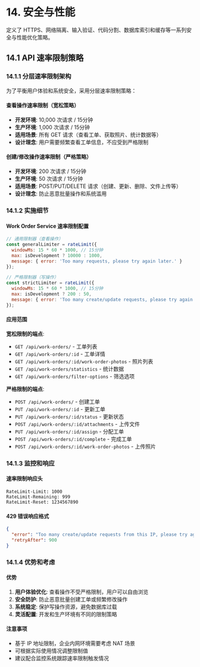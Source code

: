 # 14. 安全与性能

定义了 HTTPS、网络隔离、输入验证、代码分割、数据库索引和缓存等一系列安全与性能优化策略。

## 14.1 API 速率限制策略

### 14.1.1 分层速率限制架构

为了平衡用户体验和系统安全，采用分层速率限制策略：

#### 查看操作速率限制（宽松策略）
- **开发环境**: 10,000 次请求 / 15分钟
- **生产环境**: 1,000 次请求 / 15分钟
- **适用场景**: 所有 GET 请求（查看工单、获取照片、统计数据等）
- **设计理念**: 用户需要频繁查看工单信息，不应受到严格限制

#### 创建/修改操作速率限制（严格策略）
- **开发环境**: 200 次请求 / 15分钟
- **生产环境**: 50 次请求 / 15分钟
- **适用场景**: POST/PUT/DELETE 请求（创建、更新、删除、文件上传等）
- **设计理念**: 防止恶意批量操作和系统滥用

### 14.1.2 实施细节

#### Work Order Service 速率限制配置
```javascript
// 通用限制器（查看操作）
const generalLimiter = rateLimit({
  windowMs: 15 * 60 * 1000, // 15分钟
  max: isDevelopment ? 10000 : 1000,
  message: { error: 'Too many requests, please try again later.' }
});

// 严格限制器（写操作）
const strictLimiter = rateLimit({
  windowMs: 15 * 60 * 1000, // 15分钟
  max: isDevelopment ? 200 : 50,
  message: { error: 'Too many create/update requests, please try again later.' }
});
```

#### 应用范围

**宽松限制的端点**:
- `GET /api/work-orders/` - 工单列表
- `GET /api/work-orders/:id` - 工单详情
- `GET /api/work-orders/:id/work-order-photos` - 照片列表
- `GET /api/work-orders/statistics` - 统计数据
- `GET /api/work-orders/filter-options` - 筛选选项

**严格限制的端点**:
- `POST /api/work-orders/` - 创建工单
- `PUT /api/work-orders/:id` - 更新工单
- `PUT /api/work-orders/:id/status` - 更新状态
- `POST /api/work-orders/:id/attachments` - 上传文件
- `PUT /api/work-orders/:id/assign` - 分配工单
- `POST /api/work-orders/:id/complete` - 完成工单
- `POST /api/work-orders/:id/work-order-photos` - 上传照片

### 14.1.3 监控和响应

#### 速率限制响应头
```http
RateLimit-Limit: 1000
RateLimit-Remaining: 999
RateLimit-Reset: 1234567890
```

#### 429 错误响应格式
```json
{
  "error": "Too many create/update requests from this IP, please try again later.",
  "retryAfter": 900
}
```

### 14.1.4 优势和考虑

#### 优势
1. **用户体验优化**: 查看操作不受严格限制，用户可以自由浏览
2. **安全防护**: 防止恶意批量创建工单或频繁修改操作
3. **系统稳定**: 保护写操作资源，避免数据库过载
4. **灵活配置**: 开发和生产环境有不同的限制策略

#### 注意事项
- 基于 IP 地址限制，企业内网环境需要考虑 NAT 场景
- 可根据实际使用情况调整限制值
- 建议配合监控系统跟踪速率限制触发情况
